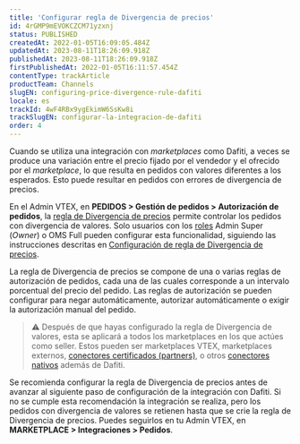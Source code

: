 ```yaml
---
title: 'Configurar regla de Divergencia de precios'
id: 4rGMP9mEVOKCZCM71yzxnj
status: PUBLISHED
createdAt: 2022-01-05T16:09:05.484Z
updatedAt: 2023-08-11T18:26:09.918Z
publishedAt: 2023-08-11T18:26:09.918Z
firstPublishedAt: 2022-01-05T16:11:57.454Z
contentType: trackArticle
productTeam: Channels
slugEN: configuring-price-divergence-rule-dafiti
locale: es
trackId: 4wF4RBx9ygEkimW6SsKw8i
trackSlugEN: configurar-la-integracion-de-dafiti
order: 4
---
```


Cuando se utiliza una integración con _marketplaces_ como Dafiti, a veces se produce una variación entre el precio fijado por el vendedor y el ofrecido por el _marketplace_, lo que resulta en pedidos con valores diferentes a los esperados. Esto puede resultar en pedidos con errores de divergencia de precios.

En el Admin VTEX, en **PEDIDOS > Gestión de pedidos > Autorización de pedidos**, la [regla de Divergencia de precios](/es/tutorial/regra-de-divergencia-de-valores--6RlFLhD1rIRRshl83KnCjW) permite controlar los pedidos con divergencia de valores. Solo usuarios con los [roles](/es/tutorial/perfis-de-acesso--7HKK5Uau2H6wxE1rH5oRbc) Admin Super (_Owner_) o OMS Full pueden configurar esta funcionalidad, siguiendo las instrucciones descritas en [Configuración de regla de Divergencia de precios](/es/tutorial/configuracao-da-regra-de-divergencia-de-valores--awAKP0sS5J8jgLs2g7pPe).

La regla de Divergencia de precios se compone de una o varias reglas de autorización de pedidos, cada una de las cuales corresponde a un intervalo porcentual del precio del pedido. Las reglas de autorización se pueden configurar para negar automáticamente, autorizar automáticamente o exigir la autorización manual del pedido.

> ⚠️ Después de que hayas configurado la regla de Divergencia de valores, esta se aplicará a todos los marketplaces en los que actúes como seller. Estos pueden ser marketplaces VTEX, marketplaces externos, [conectores certificados (partners)](/es/tutorial/estrategias-de-marketplace-na-vtex--tutorials_402#integrado-con-un-conector-certificado-partner), o otros [conectores nativos](/es/tutorial/estrategias-de-marketplace-na-vtex--tutorials_402#integrado-con-un-conector-nativo-vtex) además de Dafiti. 

Se recomienda configurar la regla de Divergencia de precios antes de avanzar al siguiente paso de configuración de la integración con Dafiti. Si no se cumple esta recomendación la integración se realiza, pero los pedidos con divergencia de valores se retienen hasta que se crie la regla de Divergencia de precios. Puedes seguirlos en tu Admin VTEX, en **MARKETPLACE > Integraciones > Pedidos**.
